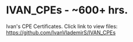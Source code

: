 # IVAN_CPEs - ~600+ hrs. 
Ivan's CPE Certificates. 
Click link to view files: https://github.com/IvanVlademirS/IVAN_CPEs

